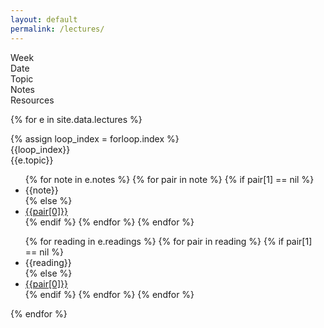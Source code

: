 ```yaml
---
layout: default
permalink: /lectures/
---
```


<div class="week hrow">
    <div class="week_id">Week</div>
    <div class="date">Date</div>
	<div class="topic">Topic</div>
    <div class="notes">Notes</div>
    <div class="readings">Resources</div>
</div>

{% for e in site.data.lectures %}
<div class="week {% cycle "odd", "even" %}">
    {% assign loop_index = forloop.index %}
    <div class="week_id">{{loop_index}}</div>
    <div class="date"></div>
	<div class="topic">{{e.topic}}</div>
    <div class="notes">
                    <ul>
                        {% for note in e.notes %}
                            {% for pair in note %}
                                {% if pair[1] == nil %}
                                    <li>{{note}}</li>
                                {% else %}
                                    <li><a href="{{loop_index}}/{{pair[1]}}">{{pair[0]}}</a></li>
                                {% endif %}
                            {% endfor %}
    					{% endfor %}
                    </ul>
    </div>
    <div class="readings">
                    <ul>
                    {% for reading in e.readings %}
                        {% for pair in reading %}
                            {% if pair[1] == nil %}
                                <li>{{reading}}</li>
                            {% else %}
                                <li><a href="{{pair[1]}}">{{pair[0]}}</a></li>
                            {% endif %}
                        {% endfor %}
					{% endfor %}
                    </ul>
    </div>
</div>
{% endfor %}

<script type="text/javascript">
   make_schedule("20170102",7,0);
</script>
